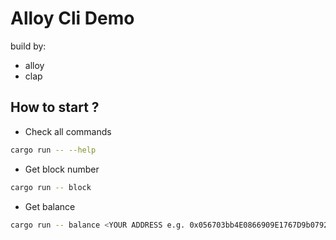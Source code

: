 # Alloy Cli Demo

build by:

- alloy
- clap

## How to start ?

- Check all commands

```bash
cargo run -- --help
```

- Get block number

```bash
cargo run -- block
```

- Get balance

```bash
cargo run -- balance <YOUR ADDRESS e.g. 0x056703bb4E0866909E1767D9b079237D1C44962f>
```
